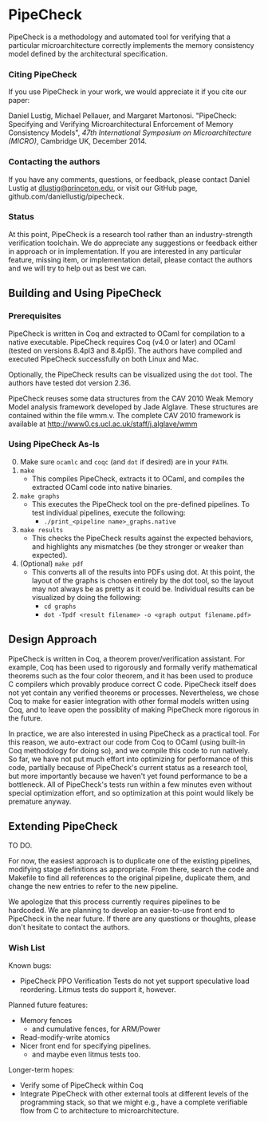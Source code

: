 # PipeCheck

PipeCheck is a methodology and automated tool for verifying that a particular
microarchitecture correctly implements the memory consistency model defined
by the architectural specification.

### Citing PipeCheck

If you use PipeCheck in your work, we would appreciate it if you cite our paper:

Daniel Lustig, Michael Pellauer, and Margaret Martonosi.  "PipeCheck:
  Specifying and Verifying Microarchitectural Enforcement of Memory Consistency
  Models", *47th International Symposium on Microarchitecture (MICRO)*,
  Cambridge UK, December 2014.

### Contacting the authors

If you have any comments, questions, or feedback, please contact Daniel Lustig
at dlustig@princeton.edu, or visit our GitHub page,
github.com/daniellustig/pipecheck.

### Status

At this point, PipeCheck is a research tool rather than an industry-strength
verification toolchain.  We do appreciate any suggestions or feedback either
in approach or in implementation.  If you are interested in any particular
feature, missing item, or implementation detail, please contact the authors and
we will try to help out as best we can.

## Building and Using PipeCheck

### Prerequisites

PipeCheck is written in Coq and extracted to OCaml for compilation to a native
executable.  PipeCheck requires Coq (v4.0 or later) and OCaml (tested on
versions 8.4pl3 and 8.4pl5).  The authors have compiled and executed PipeCheck
successfully on both Linux and Mac.

Optionally, the PipeCheck results can be visualized using the `dot` tool.  The
authors have tested dot version 2.36.

PipeCheck reuses some data structures from the CAV 2010 Weak Memory Model
analysis framework developed by Jade Alglave.  These structures are contained
within the file wmm.v.  The complete CAV 2010 framework is available at
http://www0.cs.ucl.ac.uk/staff/j.alglave/wmm

### Using PipeCheck As-Is

0. Make sure `ocamlc` and `coqc` (and `dot` if desired) are in your `PATH`.
1. `make`
    - This compiles PipeCheck, extracts it to OCaml, and compiles the extracted
      OCaml code into native binaries.
2. `make graphs`
    - This executes the PipeCheck tool on the pre-defined pipelines.  To test
      individual pipelines, execute the following:
      - `./print_<pipeline name>_graphs.native`
3. `make results`
    - This checks the PipeCheck results against the expected behaviors, and
      highlights any mismatches (be they stronger or weaker than expected).
4. (Optional) `make pdf`
    - This converts all of the results into PDFs using dot.  At this point,
      the layout of the graphs is chosen entirely by the dot tool, so the
      layout may not always be as pretty as it could be.  Individual results
      can be visualized by doing the following:
      - `cd graphs`
      - `dot -Tpdf <result filename> -o <graph output filename.pdf>`

## Design Approach

PipeCheck is written in Coq, a theorem prover/verification assistant.  For
example, Coq has been used to rigorously and formally verify mathematical
theorems such as the four color theorem, and it has been used to produce
C compilers which provably produce correct C code.  PipeCheck itself does not
yet contain any verified theorems or processes.  Nevertheless, we chose Coq to
make for easier integration with other formal models written using Coq, and to
leave open the possiblity of making PipeCheck more rigorous in the future.

In practice, we are also interested in using PipeCheck as a practical tool.
For this reason, we auto-extract our code from Coq to OCaml (using built-in
Coq methodology for doing so), and we compile this code to run natively.  So
far, we have not put much effort into optimizing for performance of this code,
partially because of PipeCheck's current status as a research tool, but more
importantly because we haven't yet found performance to be a bottleneck.  All
of PipeCheck's tests run within a few minutes even without special optimization
effort, and so optimization at this point would likely be premature anyway.

## Extending PipeCheck

TO DO.

For now, the easiest approach is to duplicate one of the existing pipelines,
modifying stage definitions as appropriate.  From there, search the code and
Makefile to find all references to the original pipeline, duplicate them, and
change the new entries to refer to the new pipeline.

We apologize that this process currently requires pipelines to be hardcoded.
We are planning to develop an easier-to-use front end to PipeCheck in the near
future.  If there are any questions or thoughts, please don't hesitate to
contact the authors.

### Wish List

Known bugs:

 - PipeCheck PPO Verification Tests do not yet support speculative load
   reordering.  Litmus tests do support it, however.

Planned future features:

 - Memory fences
   - and cumulative fences, for ARM/Power
 - Read-modify-write atomics
 - Nicer front end for specifying pipelines.
   - and maybe even litmus tests too.

Longer-term hopes:

 - Verify some of PipeCheck within Coq
 - Integrate PipeCheck with other external tools at different levels of the
   programming stack, so that we might e.g., have a complete verifiable
   flow from C to architecture to microarchitecture.

